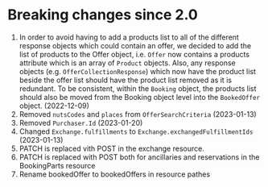 # Breaking changes since 2.0

1. In order to avoid having to add a products list to all of the different
   response objects which could contain an offer, we decided to add the list of
   products to the Offer object, i.e. `Offer` now contains a products attribute
   which is an array of `Product` objects. Also, any response objects (e.g.
   `OfferCollectionResponse`) which now have the product list beside the offer
   list should have the product list removed as it is redundant. To be
   consistent, within the `Booking` object, the products list should also be
   moved from the Booking object level into the `BookedOffer` object.
   (2022-12-09)
2. Removed `nutsCodes` and `places` from `OfferSearchCriteria` (2023-01-13)
3. Removed `Purchaser.Id` (2023-01-20)
4. Changed `Exchange.fulfillments` to `Exchange.exchangedFulfillmentIds`
   (2023-01-13)
5.	PATCH is replaced vith POST in the exchange resource.
6. PATCH is replaced with POST both for ancillaries and reservations in the
   BookingParts resource 
7.	Rename bookedOffer to bookedOffers in resource pathes
